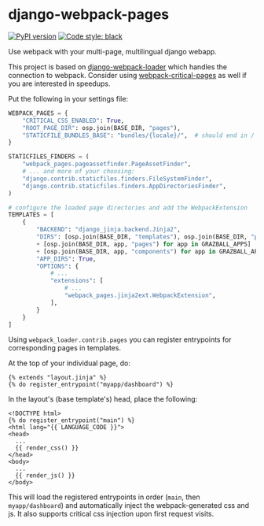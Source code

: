 # django-webpack-pages

[![PyPI version](https://badge.fury.io/py/django-webpack-pages.svg)](https://pypi.org/project/django-webpack-pages/)
[![Code style: black](https://img.shields.io/badge/code%20style-black-000000.svg)](https://github.com/psf/black)

Use webpack with your multi-page, multilingual django webapp.

This project is based on [django-webpack-loader](https://pypi.org/project/django-webpack-loader/)
which handles the connection to webpack.
Consider using [webpack-critical-pages](https://www.npmjs.com/package/webpack-critical-pages) as well
if you are interested in speedups.

Put the following in your settings file:

```python
WEBPACK_PAGES = {
    "CRITICAL_CSS_ENABLED": True,
    "ROOT_PAGE_DIR": osp.join(BASE_DIR, "pages"),
    "STATICFILE_BUNDLES_BASE": "bundles/{locale}/",  # should end in /
}

STATICFILES_FINDERS = (
    "webpack_pages.pageassetfinder.PageAssetFinder",
    # ... and more of your choosing:
    "django.contrib.staticfiles.finders.FileSystemFinder",
    "django.contrib.staticfiles.finders.AppDirectoriesFinder",
)

# configure the loaded page directories and add the WebpackExtension
TEMPLATES = [
    {
        "BACKEND": "django_jinja.backend.Jinja2",
        "DIRS": [osp.join(BASE_DIR, "templates"), osp.join(BASE_DIR, "pages")]
        + [osp.join(BASE_DIR, app, "pages") for app in GRAZBALL_APPS]
        + [osp.join(BASE_DIR, app, "components") for app in GRAZBALL_APPS],
        "APP_DIRS": True,
        "OPTIONS": {
            # ...
            "extensions": [
                # ...
                "webpack_pages.jinja2ext.WebpackExtension",
            ],
        }
    }
]
```

Using `webpack_loader.contrib.pages` you can register entrypoints for corresponding pages in templates.

At the top of your individual page, do:

```jinja2
{% extends "layout.jinja" %}
{% do register_entrypoint("myapp/dashboard") %}
```

In the layout's (base template's) head, place the following:

```jinja2
<!DOCTYPE html>
{% do register_entrypoint("main") %}
<html lang="{{ LANGUAGE_CODE }}">
<head>
  ...
  {{ render_css() }}
</head>
<body>
  ...
  {{ render_js() }}
</body>
```

This will load the registered entrypoints in order (`main`, then `myapp/dashboard`) and automatically inject
the webpack-generated css and js. It also supports critical css injection upon first request visits.
